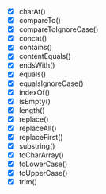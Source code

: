 - [x] charAt()
- [x] compareTo()
- [x] compareToIgnoreCase() 
- [x] concat()
- [x] contains()
- [x] contentEquals()
- [x] endsWith()
- [x] equals()
- [x] equalsIgnoreCase()
- [x] indexOf()
- [x] isEmpty()
- [x] length()
- [x] replace()
- [x] replaceAll()
- [x] replaceFirst()
- [x] substring()
- [x] toCharArray()
- [x] toLowerCase()
- [x] toUpperCase()
- [x] trim()